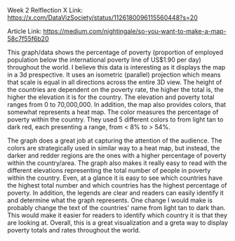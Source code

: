 Week 2 Relflection X Link: https://x.com/DataVizSociety/status/1126180096115560448?s=20

Article Link: https://medium.com/nightingale/so-you-want-to-make-a-map-58c7f55f6b20

This graph/data shows the percentage of poverty (proportion of employed population below the international poverty line 
of US$1.90 per day) throughout the world. I believe this data is interesting as it displays the map in a 3d prespective. 
It uses an isometric (parallel) projection which means that scale is equal in all directions across the entire 3D view. 
The height of the countries are dependent on the poverty rate, the higher the total is, the higher the elevation it is for the 
country. The elevation and poverty total ranges from 0 to 70,000,000. In addition, the map also provides colors, that somewhat 
represents a heat map. The color measures the percentage of poverty within the country. They used 5 different colors to from 
light tan to dark red, each presenting a range, from < 8% to > 54%.

The graph does a great job at capturing the attention of the audience. The colors are strategically used in similar way to a heat map,
but instead, the darker and redder regions are the ones with a higher percentage of poverty within the country/area. The graph also
makes it really easy to read with the different elevations representing the total number of people in poverty within the country.
Even, at a glance it is easy to see which countries have the highest total number and which countries has the highest percentage
of poverty. In addition, the legends are clear and readers can easily identify it and determine what the graph represents. One 
change I would make is probably change the text of the countries' name from light tan to dark than. This would make it easier
for readers to identify which country it is that they are looking at. Overall, this is a great visualization and a greta way to
display poverty totals and rates throughout the world. 
